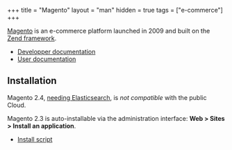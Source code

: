 +++
title = "Magento"
layout = "man"
hidden = true
tags = ["e-commerce"]
+++

[Magento](https://magento.com/) is an e-commerce platform launched in 2009 and built on the [Zend framework](https://framework.zend.com/).

- [Developper documentation](https://devdocs.magento.com/)
- [User documentation](https://docs.magento.com/user-guide/)

## Installation

Magento 2.4, [needing Elasticsearch](https://devdocs.magento.com/guides/v2.4/install-gde/system-requirements-tech.html), is *not compatible* with the public Cloud.

Magento 2.3 is auto-installable via the administration interface: **Web > Sites > Install an application**.

- [Install script](https://admin.alwaysdata.com/site/application/script/4/detail/)
